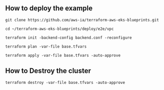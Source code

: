 ## How to deploy the example

    git clone https://github.com/aws-ia/terraform-aws-eks-blueprints.git

    cd ~/terraform-aws-eks-blueprints/deploy/e2e/vpc

    terraform init -backend-config backend.conf -reconfigure

    terraform plan -var-file base.tfvars

    terraform apply -var-file base.tfvars -auto-approve

## How to Destroy the cluster

    terraform destroy -var-file base.tfvars -auto-approve
